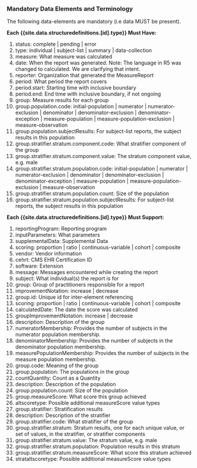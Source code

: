 <!--Begin Generated Intro Tag (DO NOT REMOVE)-->
### Mandatory Data Elements and Terminology
The following data-elements are mandatory (i.e data MUST be present).

**Each {{site.data.structuredefinitions.[id].type}} Must Have:**
1. status: complete \| pending \| error
2. type: individual \| subject-list \| summary \| data-collection
3. measure: What measure was calculated
4. date: When the report was generated. Note: The language in R5 was changed to calculated.  We are clarifying that intent.
5. reporter: Organization that generated the MeasureReport
6. period: What period the report covers
7. period.start: Starting time with inclusive boundary
8. period.end: End time with inclusive boundary, if not ongoing
9. group: Measure results for each group
10. group.population.code: initial-population \| numerator \| numerator-exclusion \| denominator \| denominator-exclusion \| denominator-exception \| measure-population \| measure-population-exclusion \| measure-observation
11. group.population.subjectResults: For subject-list reports, the subject results in this population
12. group.stratifier.stratum.component.code: What stratifier component of the group
13. group.stratifier.stratum.component.value: The stratum component value, e.g. male
14. group.stratifier.stratum.population.code: initial-population \| numerator \| numerator-exclusion \| denominator \| denominator-exclusion \| denominator-exception \| measure-population \| measure-population-exclusion \| measure-observation
15. group.stratifier.stratum.population.count: Size of the population
16. group.stratifier.stratum.population.subjectResults: For subject-list reports, the subject results in this population

**Each {{site.data.structuredefinitions.[id].type}} Must Support:**
1. reportingProgram: Reporting program
2. inputParameters: What parameters
3. supplementalData: Supplemental Data
4. scoring: proportion \| ratio \| continuous-variable \| cohort \| composite
5. vendor: Vendor information
6. cehrt: CMS EHR Certification ID
7. software: Extension
8. message: Messages encountered while creating the report
9. subject: What individual(s) the report is for
10. group: Group of practitioners responsible for a report
11. improvementNotation: increase \| decrease
12. group.id: Unique id for inter-element referencing
13. scoring: proportion \| ratio \| continuous-variable \| cohort \| composite
14. calculatedDate: The date the score was calculated
15. groupImprovementNotation: increase \| decrease
16. description: Description of the group
17. numeratorMembership: Provides the number of subjects in the numerator population membership.
18. denominatorMembership: Provides the number of subjects in the denominator population membership.
19. measurePopulationMembership: Provides the number of subjects in the measure population membership.
20. group.code: Meaning of the group
21. group.population: The populations in the group
22. countQuantity: Count as a Quantity
23. description: Description of the population
24. group.population.count: Size of the population
25. group.measureScore: What score this group achieved
26. altscoretype: Possible additional measureScore value types
27. group.stratifier: Stratification results
28. description: Description of the stratifier
29. group.stratifier.code: What stratifier of the group
30. group.stratifier.stratum: Stratum results, one for each unique value, or set of values, in the stratifier, or stratifier components
31. group.stratifier.stratum.value: The stratum value, e.g. male
32. group.stratifier.stratum.population: Population results in this stratum
33. group.stratifier.stratum.measureScore: What score this stratum achieved
34. strataltscoretype: Possible additional measureScore value types

<!--End Generated Intro (DO NOT REMOVE)-->
